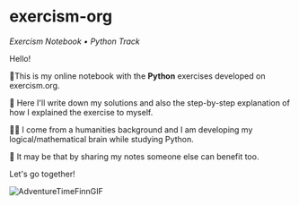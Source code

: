 # exercism-org

<i>Exercism Notebook • Python Track</i>

<p>Hello!</p>

<p>📝This is my online notebook with the <b>Python</b> exercises developed on exercism.org.</p>
<p>👣 Here I'll write down my solutions and also the step-by-step explanation of how I explained the exercise to myself. </p>

<p>🧠🐍 I come from a humanities background and I am developing my logical/mathematical brain while studying Python. </p>
<p>💐 It may be that by sharing my notes someone else can benefit too.</p>

Let's go together!

![AdventureTimeFinnGIF](https://github.com/vanessa-rocha-s/exercism-org/assets/151482247/7689ece8-8d9a-4994-a2cb-ad85b1f17180)
